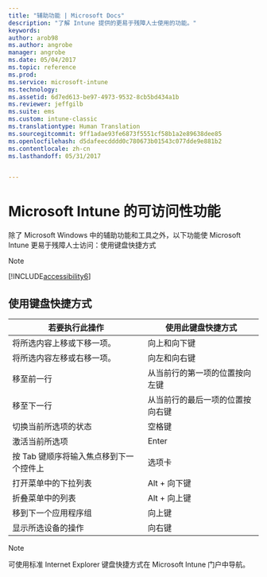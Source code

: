 ```yaml
---
title: "辅助功能 | Microsoft Docs"
description: "了解 Intune 提供的更易于残障人士使用的功能。"
keywords: 
author: arob98
ms.author: angrobe
manager: angrobe
ms.date: 05/04/2017
ms.topic: reference
ms.prod: 
ms.service: microsoft-intune
ms.technology: 
ms.assetid: 6d7ed613-be97-4973-9532-8cb5bd434a1b
ms.reviewer: jeffgilb
ms.suite: ems
ms.custom: intune-classic
ms.translationtype: Human Translation
ms.sourcegitcommit: 9ff1adae93fe6873f5551cf58b1a2e89638dee85
ms.openlocfilehash: d5dafeecdddd0c780673b01543c077dde9e881b2
ms.contentlocale: zh-cn
ms.lasthandoff: 05/31/2017


---
```


# <a name="accessibility-features-of-microsoft-intune"></a>Microsoft Intune 的可访问性功能
除了 Microsoft Windows 中的辅助功能和工具之外，以下功能使 Microsoft Intune 更易于残障人士访问：使用键盘快捷方式

> [!NOTE]
> [!INCLUDE[accessibility6](./includes/accessibility6_md.md)]

## <a name="using-keyboard-shortcuts"></a>使用键盘快捷方式

|若要执行此操作|使用此键盘快捷方式|
|--------------|------------------------------|
|将所选内容上移或下移一项。|向上和向下键|
|将所选内容左移或右移一项。|向左和向右键|
|移至前一行|从当前行的第一项的位置按向左键|
|移至下一行|从当前行的最后一项的位置按向右键|
|切换当前所选项的状态|空格键|
|激活当前所选项|Enter|
|按 Tab 键顺序将输入焦点移到下一个控件上|选项卡|
|打开菜单中的下拉列表|Alt + 向下键|
|折叠菜单中的列表|Alt + 向上键|
|移到下一个应用程序组|向上键|
|显示所选设备的操作|向右键|
> [!NOTE]
> 可使用标准 Internet Explorer 键盘快捷方式在 Microsoft Intune 门户中导航。

